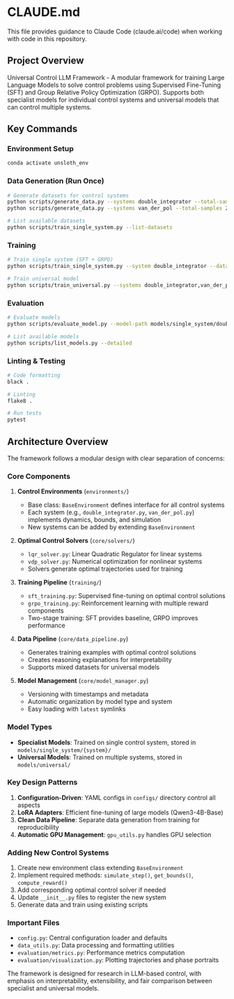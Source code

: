 # CLAUDE.md

This file provides guidance to Claude Code (claude.ai/code) when working with code in this repository.

## Project Overview

Universal Control LLM Framework - A modular framework for training Large Language Models to solve control problems using Supervised Fine-Tuning (SFT) and Group Relative Policy Optimization (GRPO). Supports both specialist models for individual control systems and universal models that can control multiple systems.

## Key Commands

### Environment Setup
```bash
conda activate unsloth_env
```

### Data Generation (Run Once)
```bash
# Generate datasets for control systems
python scripts/generate_data.py --systems double_integrator --total-samples 2000 --split-ratio 0.9 --dataset-name di
python scripts/generate_data.py --systems van_der_pol --total-samples 2000 --split-ratio 0.9 --dataset-name vdp

# List available datasets
python scripts/train_single_system.py --list-datasets
```

### Training
```bash
# Train single system (SFT + GRPO)
python scripts/train_single_system.py --system double_integrator --dataset-name di --training-type both --lora-rank 8

# Train universal model
python scripts/train_universal.py --systems double_integrator,van_der_pol --datasets di,vdp --training-type both --lora-rank 8
```

### Evaluation
```bash
# Evaluate models
python scripts/evaluate_model.py --model-path models/single_system/double_integrator/grpo/latest --model-type single_system --eval-dataset di --save-plots

# List available models
python scripts/list_models.py --detailed
```

### Linting & Testing
```bash
# Code formatting
black .

# Linting
flake8 .

# Run tests
pytest
```

## Architecture Overview

The framework follows a modular design with clear separation of concerns:

### Core Components

1. **Control Environments** (`environments/`)
   - Base class: `BaseEnvironment` defines interface for all control systems
   - Each system (e.g., `double_integrator.py`, `van_der_pol.py`) implements dynamics, bounds, and simulation
   - New systems can be added by extending `BaseEnvironment`

2. **Optimal Control Solvers** (`core/solvers/`)
   - `lqr_solver.py`: Linear Quadratic Regulator for linear systems
   - `vdp_solver.py`: Numerical optimization for nonlinear systems
   - Solvers generate optimal trajectories used for training

3. **Training Pipeline** (`training/`)
   - `sft_training.py`: Supervised fine-tuning on optimal control solutions
   - `grpo_training.py`: Reinforcement learning with multiple reward components
   - Two-stage training: SFT provides baseline, GRPO improves performance

4. **Data Pipeline** (`core/data_pipeline.py`)
   - Generates training examples with optimal control solutions
   - Creates reasoning explanations for interpretability
   - Supports mixed datasets for universal models

5. **Model Management** (`core/model_manager.py`)
   - Versioning with timestamps and metadata
   - Automatic organization by model type and system
   - Easy loading with `latest` symlinks

### Model Types

- **Specialist Models**: Trained on single control system, stored in `models/single_system/{system}/`
- **Universal Models**: Trained on multiple systems, stored in `models/universal/`

### Key Design Patterns

1. **Configuration-Driven**: YAML configs in `configs/` directory control all aspects
2. **LoRA Adapters**: Efficient fine-tuning of large models (Qwen3-4B-Base)
3. **Clean Data Pipeline**: Separate data generation from training for reproducibility
4. **Automatic GPU Management**: `gpu_utils.py` handles GPU selection

### Adding New Control Systems

1. Create new environment class extending `BaseEnvironment`
2. Implement required methods: `simulate_step()`, `get_bounds()`, `compute_reward()`
3. Add corresponding optimal control solver if needed
4. Update `__init__.py` files to register the new system
5. Generate data and train using existing scripts

### Important Files

- `config.py`: Central configuration loader and defaults
- `data_utils.py`: Data processing and formatting utilities
- `evaluation/metrics.py`: Performance metrics computation
- `evaluation/visualization.py`: Plotting trajectories and phase portraits

The framework is designed for research in LLM-based control, with emphasis on interpretability, extensibility, and fair comparison between specialist and universal models.